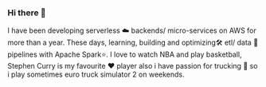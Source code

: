 ### Hi there 👋

I have been developing serverless ☁️ backends/ micro-services on AWS for more than a year. These days, learning, building and optimizing🛠 etl/ data 💽  pipelines with Apache Spark⭐️. I love to watch NBA and play basketball, Stephen Curry is my favourite ❤️ player also i have passion for trucking 🚛 so i play sometimes euro truck simulator 2 on weekends.
<!--
**MrAfrazKhan/MrAfrazKhan** is a ✨ _special_ ✨ repository because its `README.md` (this file) appears on your GitHub profile.

Here are some ideas to get you started:

- 🔭 I’m currently working on ...
- 🌱 I’m currently learning ...
- 👯 I’m looking to collaborate on ...
- 🤔 I’m looking for help with ...
- 💬 Ask me about ...
- 📫 How to reach me: ...
- 😄 Pronouns: ...
- ⚡ Fun fact: ...
-->
